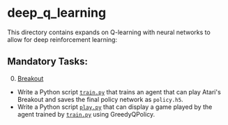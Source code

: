 # deep_q_learning
This directory contains expands on Q-learning with neural networks to allow for deep reinforcement learning:

## Mandatory Tasks:
0. [Breakout](/reinforcement_learning/deep_q_learning/train.py)
* Write a Python script [`train.py`](/reinforcement_learning/deep_q_learning/train.py) that trains an agent that can play Atari's Breakout and saves the final policy network as `policy.h5`.
* Write a Python script [`play.py`](/reinforcement_learning/deep_q_learning/play.py) that can display a game played by the agent trained by [`train.py`](/reinforcement_learning/0x01-deep_q_learning/train.py) using GreedyQPolicy.